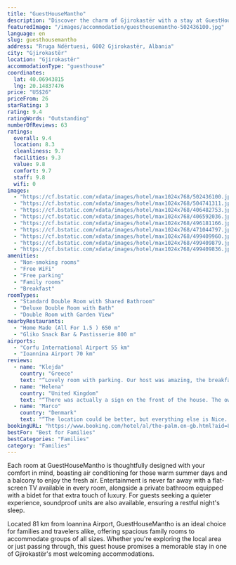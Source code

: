 ```yaml
---
title: "GuestHouseMantho"
description: "Discover the charm of Gjirokastër with a stay at GuestHouseMantho, a serene haven located just 43 km from the tranquil Zaravina Lake."
featuredImage: "/images/accommodation/guesthousemantho-502436100.jpg"
language: en
slug: guesthousemantho
address: "Rruga Ndërtuesi, 6002 Gjirokastër, Albania"
city: "Gjirokastër"
location: "Gjirokastër"
accommodationType: "guesthouse"
coordinates:
  lat: 40.06943815
  lng: 20.14837476
price: "US$26"
priceFrom: 26
starRating: 3
rating: 9.4
ratingWords: "Outstanding"
numberOfReviews: 63
ratings:
  overall: 9.4
  location: 8.3
  cleanliness: 9.7
  facilities: 9.3
  value: 9.8
  comfort: 9.7
  staff: 9.8
  wifi: 0
images:
  - "https://cf.bstatic.com/xdata/images/hotel/max1024x768/502436100.jpg?k=375f95359da2bdccf306c2256fbb661ff4806d15bd74301158f7f05a60905b9b&o=&hp=1"
  - "https://cf.bstatic.com/xdata/images/hotel/max1024x768/504741311.jpg?k=f07cb001b2b73f179716d49be53f984cee9b09ea9984567b742b32b2823cf7f5&o=&hp=1"
  - "https://cf.bstatic.com/xdata/images/hotel/max1024x768/406482753.jpg?k=f014954e718542fd49c341b240f8b19db35b56a454541493132f9b4d9531e157&o=&hp=1"
  - "https://cf.bstatic.com/xdata/images/hotel/max1024x768/406592036.jpg?k=79fa3547ca20903e6ab234a8d778eb11a0cba4fc1122bd21fac9b85dbf86585e&o=&hp=1"
  - "https://cf.bstatic.com/xdata/images/hotel/max1024x768/496181166.jpg?k=f65e89ec8bbb2448594fd5dbabb1bb415012ca448a11684acbc5baa1d3dc1dfa&o=&hp=1"
  - "https://cf.bstatic.com/xdata/images/hotel/max1024x768/471044797.jpg?k=134c8ed775aa25fd24c20a292a7d4311090e0c4b627269e666dcecf9d24bdfbb&o=&hp=1"
  - "https://cf.bstatic.com/xdata/images/hotel/max1024x768/499409960.jpg?k=95ef738bfdfcefbc10b97bdb0a4d4fc3d005224b0699b4b7055cc1d9028c14e5&o=&hp=1"
  - "https://cf.bstatic.com/xdata/images/hotel/max1024x768/499409879.jpg?k=e332d35b5df22d5783cdc9efd646098fe1ecdf7861df004821c88063e8359073&o=&hp=1"
  - "https://cf.bstatic.com/xdata/images/hotel/max1024x768/499409836.jpg?k=01a1d928fd2dc8c98de1e31207cb358e4eda91f1d2fa06b4f0873f7bc8db7d85&o=&hp=1"
amenities:
  - "Non-smoking rooms"
  - "Free WiFi"
  - "Free parking"
  - "Family rooms"
  - "Breakfast"
roomTypes:
  - "Standard Double Room with Shared Bathroom"
  - "Deluxe Double Room with Bath"
  - "Double Room with Garden View"
nearbyRestaurants:
  - "Home Made (All For 1.5 ) 650 m"
  - "Gliko Snack Bar & Pastisserie 800 m"
airports:
  - "Corfu International Airport 55 km"
  - "Ioannina Airport 70 km"
reviews:
  - name: "Klejda"
    country: "Greece"
    text: "“Lovely room with parking. Our host was amazing, the breakfast was really good and traditional and it was a joy sitting in the balcony and enjoying our meal.”"
  - name: "Helena"
    country: "United Kingdom"
    text: "“There was actually a sign on the front of the house. The owner was looking out for us; came downstairs, opened the gate so we could park safely off street The room was lovely; a terrace overlooked the hens and garden and mountains Very clean,...”"
  - name: "Marco"
    country: "Denmark"
    text: "“The location could be better, but everything else is Nice. The sweetest owners”"
bookingURL: "https://www.booking.com/hotel/al/the-palm.en-gb.html?aid=8035640"
bestFor: "Best for Families"
bestCategories: "Families"
category: "Families"
---
```


Each room at GuestHouseMantho is thoughtfully designed with your comfort in mind, boasting air conditioning for those warm summer days and a balcony to enjoy the fresh air. Entertainment is never far away with a flat-screen TV available in every room, alongside a private bathroom equipped with a bidet for that extra touch of luxury. For guests seeking a quieter experience, soundproof units are also available, ensuring a restful night's sleep.

Located 81 km from Ioannina Airport, GuestHouseMantho is an ideal choice for families and travelers alike, offering spacious family rooms to accommodate groups of all sizes. Whether you're exploring the local area or just passing through, this guest house promises a memorable stay in one of Gjirokastër's most welcoming accommodations.